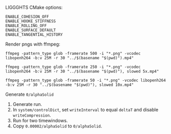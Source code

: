 LIGGGHTS CMake options:
```
ENABLE_COHESION_OFF
ENABLE_HOOKE_STIFFNESS
ENABLE_ROLLING_OFF
ENABLE_SURFACE_DEFAULT
ENABLE_TANGENTIAL_HISTORY
```

Render pngs with ffmpeg:
```shell
ffmpeg -pattern_type glob -framerate 500 -i "*.png" -vcodec libopenh264 -b:v 25M -r 30 "../$(basename "$(pwd)").mp4"

ffmpeg -pattern_type glob -framerate 250 -i "*.png" -vcodec libopenh264 -b:v 25M -r 30 "../$(basename "$(pwd)"), slowed 5x.mp4"

ffmpeg -pattern_type glob -framerate 50 -i "*.png" -vcodec libopenh264 -b:v 25M -r 30 "../$(basename "$(pwd)"), slowed 10x.mp4"
```


Generate `0/alphaSolid`
1. Generate run.
2. In `system/controlDict`, set `writeInterval` to equal `deltaT` and disable `writeCompression`.
3. Run for two timewindows.
4. Copy `0.00002/alphaSolid` to `0/alphaSolid`.
